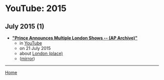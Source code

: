 # YouTube: 2015

## July 2015 (1)

 - [**"Prince Announces Multiple London Shows -- (AP Archive)"**](https://www.youtube.com/watch?v=en7vN2tIm7c)
    - in [YouTube](../../../publications/u-z/youtube/index.md)
    - on 21 July 2015
    - about [London (place)](../../../topics/place/london/index.md)
    - ([mirror](https://web.archive.org/web/*/https://www.youtube.com/watch?v=en7vN2tIm7c))

----

[Home](../index.md)
